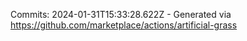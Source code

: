 Commits: 2024-01-31T15:33:28.622Z - Generated via https://github.com/marketplace/actions/artificial-grass
<br>
